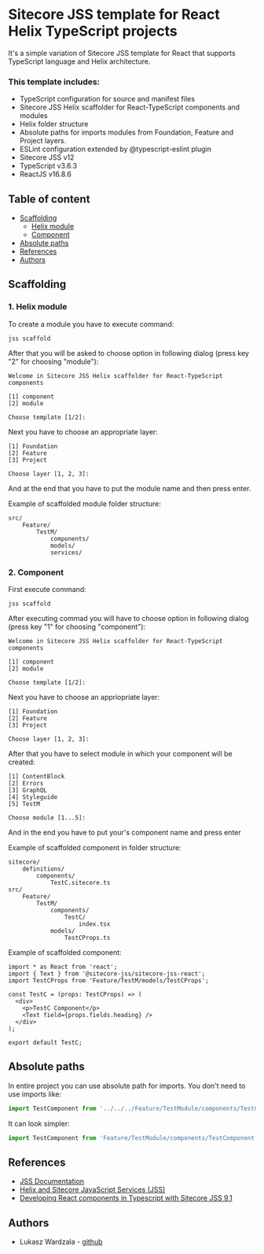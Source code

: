 # Sitecore JSS template for React Helix TypeScript projects

It's a simple variation of Sitecore JSS template for React that supports TypeScript language and Helix architecture.

### This template includes:
- TypeScript configuration for source and manifest files
- Sitecore JSS Helix scaffolder for React-TypeScript components and modules
- Helix folder structure
- Absolute paths for imports modules from Foundation, Feature and Project layers.
- ESLint configuration extended by @typescript-eslint plugin
- Sitecore JSS v12
- TypeScript v3.6.3
- ReactJS v16.8.6

## Table of content

- [Scaffolding](#scaffolding)
    - [Helix module](#helix-module)
    - [Component](#component)
- [Absolute paths](#absolute-paths)
- [References](#references)
- [Authors](#authors)

## Scaffolding

### 1. Helix module
To create a module you have to execute command:
```
jss scaffold
```

After that you will be asked to choose option in following dialog (press key "2" for choosing "module"):
```
Welcome in Sitecore JSS Helix scaffolder for React-TypeScript components

[1] component
[2] module

Choose template [1/2]:
```

Next you have to choose an appropriate layer:
```
[1] Foundation
[2] Feature
[3] Project

Choose layer [1, 2, 3]:
```

And at the end that you have to put the module name and then press enter.

Example of scaffolded module folder structure:
```
src/
    Feature/
        TestM/
            components/
            models/
            services/
```

### 2. Component
First execute command:

```
jss scaffold
```

After executing commad you will have to choose option in following dialog (press key "1" for choosing "component"):

```
Welcome in Sitecore JSS Helix scaffolder for React-TypeScript components

[1] component
[2] module

Choose template [1/2]:
```

Next you have to choose an appriopriate layer:

```
[1] Foundation
[2] Feature
[3] Project

Choose layer [1, 2, 3]:
```

After that you have to select module in which your component will be created:

```
[1] ContentBlock
[2] Errors
[3] GraphQL
[4] Styleguide
[5] TestM

Choose module [1...5]:
```

And in the end you have to put your's component name and press enter

Example of scaffolded component in folder structure:
```
sitecore/
    definitions/
        components/
            TestC.sitecore.ts
src/
    Feature/
        TestM/
            components/
                TestC/
                    index.tsx
            models/
                TestCProps.ts
```

Example of scaffolded component:
```tsx
import * as React from 'react';
import { Text } from '@sitecore-jss/sitecore-jss-react';
import TestCProps from 'Feature/TestM/models/TestCProps';

const TestC = (props: TestCProps) => (
  <div>
    <p>TestC Component</p>
    <Text field={props.fields.heading} />
  </div>
);

export default TestC;
```

## Absolute paths

In entire project you can use absolute path for imports.
You don't need to use imports like:
```ts
import TestComponent from '../../../Feature/TestModule/components/TestComponent';
```

It can look simpler:
```ts
import TestComponent from 'Feature/TestModule/components/TestComponent';
```

## References
- [JSS Documentation](https://jss.sitecore.com/docs)
- [Helix and Sitecore JavaScript Services (JSS)](https://www.jflh.ca/2018-10-13-helix-and-sitecore-javascript-services)
- [Developing React components in Typescript with Sitecore JSS 9.1](https://www.sergevandenoever.nl/sitecore_jss_typescript/)

## Authors
- Lukasz Wardzala - [github](https://github.com/lwardzala)